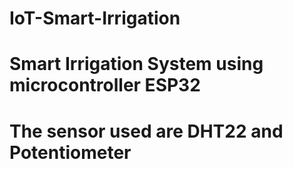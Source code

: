 # IoT-Smart-Irrigation
# Smart Irrigation System using microcontroller ESP32
# The sensor used are DHT22 and Potentiometer
